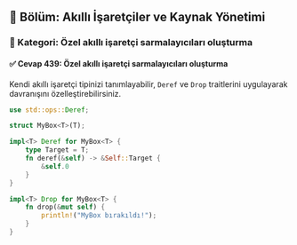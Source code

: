 ## 📘 Bölüm: Akıllı İşaretçiler ve Kaynak Yönetimi  
### 🔹 Kategori: Özel akıllı işaretçi sarmalayıcıları oluşturma  
#### ✅ Cevap 439: Özel akıllı işaretçi sarmalayıcıları oluşturma

Kendi akıllı işaretçi tipinizi tanımlayabilir, `Deref` ve `Drop` traitlerini uygulayarak davranışını özelleştirebilirsiniz.

```rust
use std::ops::Deref;

struct MyBox<T>(T);

impl<T> Deref for MyBox<T> {
    type Target = T;
    fn deref(&self) -> &Self::Target {
        &self.0
    }
}

impl<T> Drop for MyBox<T> {
    fn drop(&mut self) {
        println!("MyBox bırakıldı!");
    }
}
```
